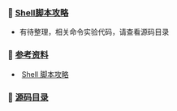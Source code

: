 ### :book: [Shell脚本攻略](https://github.com/HaihuaHaihua/TechStack/blob/master/LinuxLearning/Shell脚本攻略/README.md) 

* 有待整理，相关命令实验代码，请查看源码目录

### :mag_right: [参考资料]()

* ​    [Shell 脚本攻略]()

### :bookmark: [源码目录](https://github.com/HaihuaHaihua/TechStack/tree/master/LinuxLearning/Shell脚本攻略)

